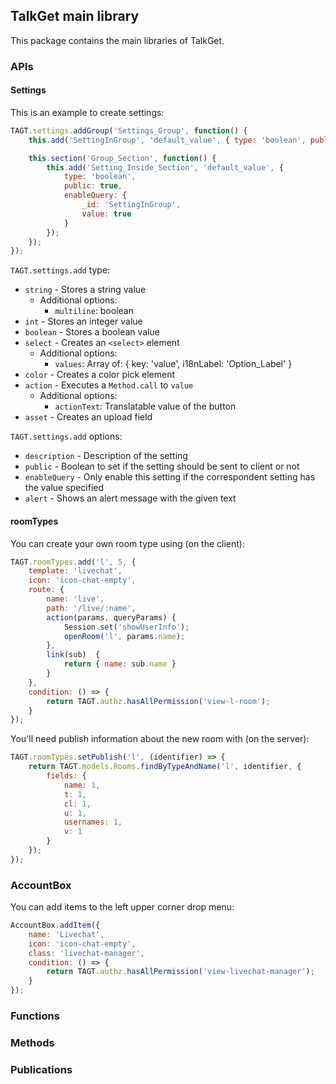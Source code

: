 ## TalkGet main library

This package contains the main libraries of TalkGet.

### APIs

#### Settings

This is an example to create settings:
```javascript
TAGT.settings.addGroup('Settings_Group', function() {
    this.add('SettingInGroup', 'default_value', { type: 'boolean', public: true });

    this.section('Group_Section', function() {
        this.add('Setting_Inside_Section', 'default_value', {
            type: 'boolean', 
            public: true, 
            enableQuery: { 
                _id: 'SettingInGroup', 
                value: true 
            }
        });
    });
});
```

`TAGT.settings.add` type:

* `string` - Stores a string value
    * Additional options:
        * `multiline`: boolean
* `int` - Stores an integer value
* `boolean` - Stores a boolean value
* `select` - Creates an `<select>` element
    * Additional options:
        * `values`: Array of: { key: 'value', i18nLabel: 'Option_Label' }
* `color` - Creates a color pick element
* `action` - Executes a `Method.call` to `value`
    * Additional options:
        * `actionText`: Translatable value of the button
* `asset` - Creates an upload field

`TAGT.settings.add` options:

* `description` - Description of the setting
* `public` - Boolean to set if the setting should be sent to client or not
* `enableQuery` - Only enable this setting if the correspondent setting has the value specified
* `alert` - Shows an alert message with the given text

#### roomTypes

You can create your own room type using (on the client):

```javascript
TAGT.roomTypes.add('l', 5, {
    template: 'livechat',
    icon: 'icon-chat-empty',
    route: {
        name: 'live',
        path: '/live/:name',
        action(params, queryParams) {
            Session.set('showUserInfo');
            openRoom('l', params.name);
        },
        link(sub)  {
            return { name: sub.name }
        }
    },
    condition: () => {
        return TAGT.authz.hasAllPermission('view-l-room');
    }
});
```

You'll need publish information about the new room with (on the server):

```javascript
TAGT.roomTypes.setPublish('l', (identifier) => {
    return TAGT.models.Rooms.findByTypeAndName('l', identifier, {
        fields: {
            name: 1,
            t: 1,
            cl: 1,
            u: 1,
            usernames: 1,
            v: 1
        }
    });
});
```

### AccountBox

You can add items to the left upper corner drop menu:
```javascript
AccountBox.addItem({
    name: 'Livechat',
    icon: 'icon-chat-empty',
    class: 'livechat-manager',
    condition: () => {
        return TAGT.authz.hasAllPermission('view-livechat-manager');
    }
});
```

### Functions
### Methods
### Publications
